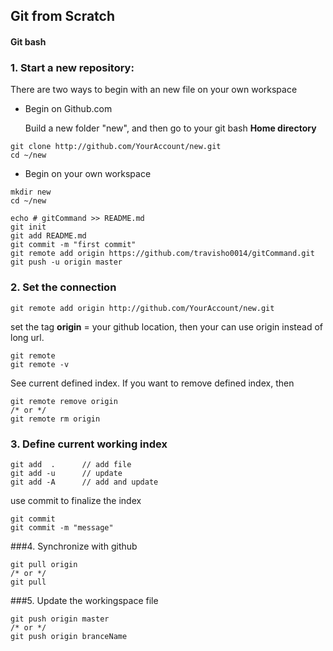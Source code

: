 ## Git from Scratch 

#### Git bash

### 1. Start a new repository:

There are two ways to begin with an new file on your own workspace

- Begin on Github.com 
        
    Build a new folder "new", and then go to your git bash **Home directory**
    
```{r}
git clone http://github.com/YourAccount/new.git 
cd ~/new

```

- Begin on your own workspace 

```{r}
mkdir new
cd ~/new 

echo # gitCommand >> README.md
git init
git add README.md
git commit -m "first commit"
git remote add origin https://github.com/travisho0014/gitCommand.git
git push -u origin master

```

### 2. Set the connection  


```{r}
git remote add origin http://github.com/YourAccount/new.git
```

set the tag **origin** = your github location, then your can use origin instead of long url.

```{r}
git remote 
git remote -v
```

See current defined index. If you want to remove defined index, then 

```{r}
git remote remove origin 
/* or */
git remote rm origin
```

### 3. Define current working index

```{r}
git add  .      // add file 
git add -u      // update 
git add -A      // add and update
```

use commit to finalize the index 

```{r}
git commit 
git commit -m "message"
```

###4. Synchronize with github 

```{r}
git pull origin 
/* or */
git pull 
```

###5. Update the workingspace file 

```{r}
git push origin master 
/* or */
git push origin branceName 
```




